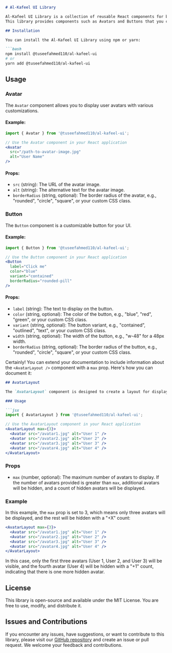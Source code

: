 ```markdown
# Al-Kafeel UI Library

Al-Kafeel UI Library is a collection of reusable React components for building user interfaces.
This library provides components such as Avatars and Buttons that you can easily integrate into your projects.

## Installation

You can install the Al-Kafeel UI Library using npm or yarn: 

```bash
npm install @tuseefahmed110/al-kafeel-ui
# or
yarn add @tuseefahmed110/al-kafeel-ui
```

## Usage

### Avatar

The `Avatar` component allows you to display user avatars with various customizations.

#### Example:

```jsx
import { Avatar } from '@tuseefahmed110/al-kafeel-ui';

// Use the Avatar component in your React application
<Avatar
  src="/path-to-avatar-image.jpg"
  alt="User Name"
/>
```

#### Props:

- `src` (string): The URL of the avatar image.
- `alt` (string): The alternative text for the avatar image.
- `borderRadius` (string, optional): The border radius of the avatar, e.g., "rounded", "circle", "square", or your custom CSS class.

### Button

The `Button` component is a customizable button for your UI.

#### Example:

```jsx
import { Button } from '@tuseefahmed110/al-kafeel-ui';

// Use the Button component in your React application
<Button
  label="Click me"
  color="blue"
  variant="contained"
  borderRadius="rounded-pill"
/>
```

#### Props:

- `label` (string): The text to display on the button.
- `color` (string, optional): The color of the button, e.g., "blue", "red", "green", or your custom CSS class.
- `variant` (string, optional): The button variant, e.g., "contained", "outlined", "text", or your custom CSS class.
- `width` (string, optional): The width of the button, e.g., "w-48" for a 48px width.
- `borderRadius` (string, optional): The border radius of the button, e.g., "rounded", "circle", "square", or your custom CSS class.

Certainly! You can extend your documentation to include information about the `<AvatarLayout />` component with a `max` prop. Here's how you can document it:

```markdown
## AvatarLayout

The `AvatarLayout` component is designed to create a layout for displaying avatars, with the ability to control the maximum number of visible avatars.

### Usage

```jsx
import { AvatarLayout } from '@tuseefahmed110/al-kafeel-ui';

// Use the AvatarLayout component in your React application
<AvatarLayout max={3}>
  <Avatar src="/avatar1.jpg" alt="User 1" />
  <Avatar src="/avatar2.jpg" alt="User 2" />
  <Avatar src="/avatar3.jpg" alt="User 3" />
  <Avatar src="/avatar4.jpg" alt="User 4" />
</AvatarLayout>
```

### Props

- `max` (number, optional): The maximum number of avatars to display. If the number of avatars provided is greater than `max`, additional avatars will be hidden, and a count of hidden avatars will be displayed.

### Example

In this example, the `max` prop is set to 3, which means only three avatars will be displayed, and the rest will be hidden with a "+X" count:

```jsx
<AvatarLayout max={3}>
  <Avatar src="/avatar1.jpg" alt="User 1" />
  <Avatar src="/avatar2.jpg" alt="User 2" />
  <Avatar src="/avatar3.jpg" alt="User 3" />
  <Avatar src="/avatar4.jpg" alt="User 4" />
</AvatarLayout>
```

In this case, only the first three avatars (User 1, User 2, and User 3) will be visible, and the fourth avatar (User 4) will be hidden with a "+1" count, indicating that there is one more hidden avatar.



## License

This library is open-source and available under the MIT License. You are free to use, modify, and distribute it.

## Issues and Contributions

If you encounter any issues, have suggestions, or want to contribute to this library, please visit our [GitHub repository](https://github.com/tuseefahmed786/Al-Kafeel-UI-Library.git) and create an issue or pull request. We welcome your feedback and contributions.
```
